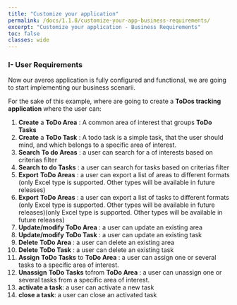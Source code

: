 ```yaml
---
title: "Customize your application"
permalink: /docs/1.1.8/customize-your-app-business-requirements/
excerpt: "Customize your application - Business Requirements"
toc: false
classes: wide
---
```


### **I- User Requirements**

Now our averos application is fully configured and functional, we are going to start implementing our business scenarii. <br/>

For the sake of this example, where are going to create a **ToDos tracking application** where the user can:

  1. **Create** a **ToDo Area** : A common area of interest that groups **ToDo Tasks**
  2. **Create** a **ToDo Task** : A todo task is a simple task, that the user should mind, and which belongs to a specific area of interest.
  3. **Search** **To do Areas** : a user can search for a of interests based on criterias filter
  4. **Search** **to do Tasks** : a user can search for tasks based on criterias filter
  5. **Export** **ToDo Areas** : a user can export a list of areas to different formats (only Excel type is supported. Other types will be available in future releases)
  6. **Export** **ToDo Areas** : a user can export a list of tasks to different formats (only Excel type is supported. Other types will be available in future releases)(only Excel type is supported. Other types will be available in future releases)
  7. **Update/modify** **ToDo Area** : a user can update an existing area
  8. **Update/modify** **ToDo Task** : a user can update an existing task
  9.  **Delete** **ToDo Area** : a user can delete an existing area
  10. **Delete** **ToDo Task** : a user can delete an existing task
  11. **Assign** **ToDo Tasks** to **ToDo Area** : a user can assign one or several tasks to a specific area of interest.
  12. **Unassign** **ToDo Tasks** tofrom **ToDo Area** : a user can unassign one or several tasks from a specific area of interest.
  13. **activate a task**: a user can activate a new task 
  14. **close a task**: a user can close an activated task 

